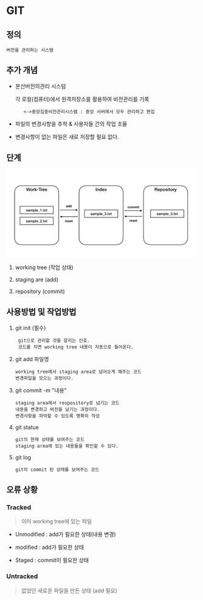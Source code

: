 # GIT
## 정의
``` 
버전을 관리하는 시스템 
```


## 추가 개념

* 분산버전의관리 시스텀

    각 로컬(컴퓨터)에서 원격저장소를 활용하여 비전관리를 기록
         
         <->중앙집중비전관리시스탬 : 중앙 서버에서 모두 관리하고 편집

* 파일의 변경사항을 추척 & 사용자들 간의 작업 조율

* 변경사항이 없는 파일은 새로 저장할 필요 없다.



## 단계
![git_버전저장_단계](git_version.png)

1. working tree (작업 상태)

2. staging are (add)

3. repository (commit) 



## 사용방법 및 작업방법
1. git init (필수)
    ```
     git으로 관리할 것을 알리는 신호.
     코드를 치면 working tree 내용이 자동으로 들어온다.
     ```

2. git add 파일명
    ```
    working tree에서 staging area로 넘어오게 해주는 코드
    변경파일을 모으는 과정이다.
    ```

3. git commit -m "내용"
    ```
    staging area에서 respository로 넘기는 코드
    내용을 변경하고 버전을 남기는 과정이다.
    변경사항을 파악할 수 있도록 명확히 작성
    ```

4. git statue
    ``` 
    git의 현재 상태를 보여주는 코드
    staging area에 있는 내용들을 확인할 수 있다.
    ```

5. git log

    ```
    git의 commit 된 상태를 보여주는 코드 
    ```

## 오류 상황

### Tracked 
>이미 working tree에 있는 파일

- Unmodified : add가 필요한 상태(내용 변경)

- modified : add가 필요한 상태

- Staged : commit이 필요한 상태

### Untracked
> 없었던 새로운 파일을 만든 상태 (add 필요)




